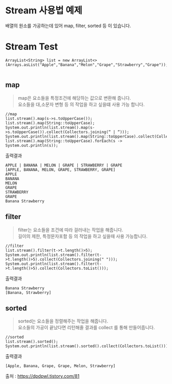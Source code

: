 # Stream 사용법 예제

배열의 원소를 가공하는데 있어 map, filter, sorted 등 이 있습니다.<br>

# Stream Test<br>
```
ArrayList<String> list = new ArrayList<>(Arrays.asList("Apple","Banana","Melon","Grape","Strawberry","Grape"));
        
```
## map
> map은 요소들을 특정조건에 해당하는 값으로 변환해 줍니다.<br>
요소들을 대,소문자 변형 등 의 작업을 하고 싶을떄 사용 가능 합니다.<br>


```
//map
list.stream().map(s->s.toUpperCase());
list.stream().map(String::toUpperCase);
System.out.println(list.stream().map(s->s.toUpperCase()).collect(Collectors.joining(“ | “)));
System.out.println(list.stream().map(String::toUpperCase).collect(Collectors.toList()));
list.stream().map(String::toUpperCase).forEach(s -> System.out.println(s));
```
출력결과

```
APPLE | BANANA | MELON | GRAPE | STRAWBERRY | GRAPE
[APPLE, BANANA, MELON, GRAPE, STRAWBERRY, GRAPE]
APPLE
BANANA
MELON
GRAPE
STRAWBERRY
GRAPE
Banana Strawberry
```     
## filter
> filter는 요소들을 조건에 따라 걸러내는 작업을 해줍니다.<br>
길이의 제한, 특정문자포함 등 의 작업을 하고 싶을때 사용 가능합니다.<br>

```  
//filter
list.stream().filter(t->t.length()>5);
System.out.println(list.stream().filter(t->t.length()>5).collect(Collectors.joining(" ")));
System.out.println(list.stream().filter(t->t.length()>5).collect(Collectors.toList()));
```
출력결과

```
Banana Strawberry
[Banana, Strawberry]

```
     
## sorted
> sorted는 요소들을 정렬해주는 작업을 해줍니다.<br>
요소들의 가공이 끝났다면 리턴해줄 결과를 collect 를 통해 만들어줍니다. <br>
        
```   
//sorted
list.stream().sorted();
System.out.println(list.stream().sorted().collect(Collectors.toList()));
```
출력결과

```
[Apple, Banana, Grape, Grape, Melon, Strawberry]
```

출처 : https://dpdpwl.tistory.com/81

